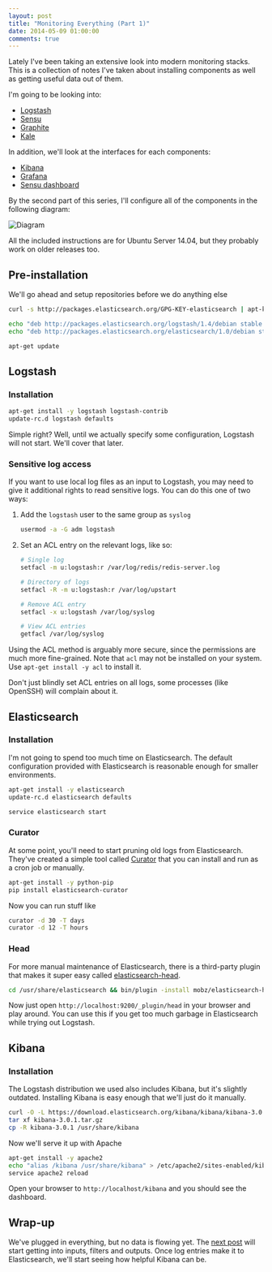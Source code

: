 ```yaml
---
layout: post
title: "Monitoring Everything (Part 1)"
date: 2014-05-09 01:00:00
comments: true
---
```


Lately I've been taking an extensive look into modern monitoring stacks. This is a collection of notes I've taken about installing components as well as getting useful data out of them.

I'm going to be looking into:

- [Logstash](http://logstash.net/)
- [Sensu](http://sensuapp.org/)
- [Graphite](http://graphite.readthedocs.org/en/latest/)
- [Kale](http://codeascraft.com/2013/06/11/introducing-kale/)

In addition, we'll look at the interfaces for each components:

- [Kibana](http://www.elasticsearch.org/overview/kibana/)
- [Grafana](http://grafana.org/)
- [Sensu dashboard](https://github.com/sensu/sensu-dashboard)

By the second part of this series, I'll configure all of the components in the following diagram:

![Diagram](http://i.imgur.com/8iyv9g1.png)

All the included instructions are for Ubuntu Server 14.04, but they probably work on older releases too.

## Pre-installation

We'll go ahead and setup repositories before we do anything else

```sh
curl -s http://packages.elasticsearch.org/GPG-KEY-elasticsearch | apt-key add -

echo "deb http://packages.elasticsearch.org/logstash/1.4/debian stable main" > /etc/apt/sources.list.d/logstash.list
echo "deb http://packages.elasticsearch.org/elasticsearch/1.0/debian stable main" > /etc/apt/sources.list.d/elasticsearch.list

apt-get update
```

## Logstash

### Installation

```sh
apt-get install -y logstash logstash-contrib
update-rc.d logstash defaults
```

Simple right? Well, until we actually specify some configuration, Logstash will not start. We'll cover that later.

### Sensitive log access

If you want to use local log files as an input to Logstash, you may need to give it additional rights to read sensitive logs. You can do this one of two ways:

1. Add the `logstash` user to the same group as `syslog`

    ```sh
    usermod -a -G adm logstash
    ```

2. Set an ACL entry on the relevant logs, like so:

    ```sh
    # Single log
    setfacl -m u:logstash:r /var/log/redis/redis-server.log

    # Directory of logs
    setfacl -R -m u:logstash:r /var/log/upstart

    # Remove ACL entry
    setfacl -x u:logstash /var/log/syslog

    # View ACL entries
    getfacl /var/log/syslog
    ```

Using the ACL method is arguably more secure, since the permissions are much more fine-grained. Note that `acl` may not be installed on your system. Use `apt-get install -y acl` to install it.

<div class="alert alert-warning">
  Don't just blindly set ACL entries on all logs, some processes (like OpenSSH) will complain about it.
</div>

## Elasticsearch

### Installation

I'm not going to spend too much time on Elasticsearch. The default configuration provided with Elasticsearch is reasonable enough for smaller environments.

```sh
apt-get install -y elasticsearch
update-rc.d elasticsearch defaults

service elasticsearch start
```

### Curator

At some point, you'll need to start pruning old logs from Elasticsearch. They've created a simple tool called [Curator](https://github.com/elasticsearch/curator) that you can install and run as a cron job or manually.

```sh
apt-get install -y python-pip
pip install elasticsearch-curator
```

Now you can run stuff like

```sh
curator -d 30 -T days
curator -d 12 -T hours
```

### Head

For more manual maintenance of Elasticsearch, there is a third-party plugin that makes it super easy called [elasticsearch-head](https://github.com/mobz/elasticsearch-head).

```sh
cd /usr/share/elasticsearch && bin/plugin -install mobz/elasticsearch-head
```

Now just open `http://localhost:9200/_plugin/head` in your browser and play around. You can use this if you get too much garbage in Elasticsearch while trying out Logstash.

## Kibana

### Installation

The Logstash distribution we used also includes Kibana, but it's slightly outdated. Installing Kibana is easy enough that we'll just do it manually.

```sh
curl -O -L https://download.elasticsearch.org/kibana/kibana/kibana-3.0.1.tar.gz
tar xf kibana-3.0.1.tar.gz
cp -R kibana-3.0.1 /usr/share/kibana
```

Now we'll serve it up with Apache

```sh
apt-get install -y apache2
echo "alias /kibana /usr/share/kibana" > /etc/apache2/sites-enabled/kibana.conf
service apache2 reload
```

Open your browser to `http://localhost/kibana` and you should see the dashboard.

## Wrap-up

We've plugged in everything, but no data is flowing yet. The [next post](/2014/05/monitor-everything-part-2.html) will start getting into inputs, filters and outputs. Once log entries make it to Elasticsearch, we'll start seeing how helpful Kibana can be.
